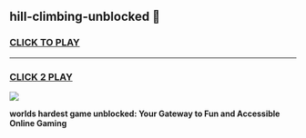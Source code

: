 
## hill-climbing-unblocked 👋
<h3>
<a href="https://premium.freeplayer.one?title=hill-climbing-unblocked&ref=14F">CLICK TO PLAY</a></h3>
<hr>

<h3>
<a href="https://premium.freeplayer.one?title=hill-climbing-unblocked&ref=14F">CLICK 2 PLAY</a>
  
</h3>

<a href="https://premium.freeplayer.one?title=hill-climbing-unblocked&ref=12F/"><img src="https://clearcache.store/games.png"></a>


**worlds hardest game unblocked: Your Gateway to Fun and Accessible Online Gaming**
